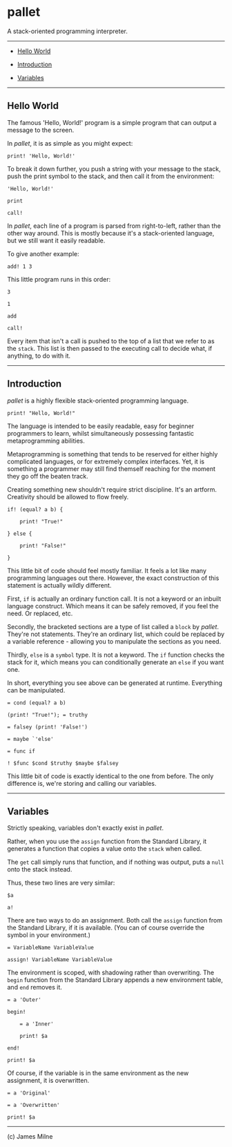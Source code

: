 # pallet

A stack-oriented programming interpreter.

---

* [Hello World](#hello-world)

* [Introduction](#introduction)

* [Variables](#variables)


---

## Hello World

The famous 'Hello, World!' program is a simple program that can output a message to the screen.

In *pallet*, it is as simple as you might expect:

	print! 'Hello, World!'

To break it down further, you push a string with your message to the stack, push the print symbol to the stack, and then call it from the environment:

	'Hello, World!'

	print

	call!

In *pallet*, each line of a program is parsed from right-to-left, rather than the other way around. This is mostly because it's a stack-oriented language, but we still want it easily readable.

To give another example:

	add! 1 3

This little program runs in this order:

	3

	1

	add

	call!

Every item that isn't a call is pushed to the top of a list that we refer to as the `stack`. This list is then passed to the executing call to decide what, if anything, to do with it.

---

## Introduction

*pallet* is a highly flexible stack-oriented programming language.

	print! "Hello, World!"

The language is intended to be easily readable, easy for beginner programmers to learn, whilst simultaneously possessing fantastic metaprogramming abilities.

Metaprogramming is something that tends to be reserved for either highly complicated languages, or for extremely complex interfaces. Yet, it is something a programmer may still find themself reaching for the moment they go off the beaten track.

Creating something new shouldn't require strict discipline. It's an artform. Creativity should be allowed to flow freely.

	if! (equal? a b) {

		print! "True!"

	} else {

		print! "False!"

	}

This little bit of code should feel mostly familiar. It feels a lot like many programming languages out there. However, the exact construction of this statement is actually wildly different.

First, `if` is actually an ordinary function call. It is not a keyword or an inbuilt language construct. Which means it can be safely removed, if you feel the need. Or replaced, etc.

Secondly, the bracketed sections are a type of list called a `block` by *pallet*. They're not statements. They're an ordinary list, which could be replaced by a variable reference - allowing you to manipulate the sections as you need.

Thirdly, `else` is a `symbol` type. It is not a keyword. The `if` function checks the stack for it, which means you can conditionally generate an `else` if you want one.

In short, everything you see above can be generated at runtime. Everything can be manipulated.

	= cond (equal? a b)

	(print! "True!"); = truthy

	= falsey (print! 'False!')

	= maybe `'else'

	= func if

	! $func $cond $truthy $maybe $falsey

This little bit of code is exactly identical to the one from before. The only difference is, we're storing and calling our variables.

---

## Variables

Strictly speaking, variables don't exactly exist in *pallet*.

Rather, when you use the `assign` function from the Standard Library, it generates a function that copies a value onto the `stack` when called.

The `get` call simply runs that function, and if nothing was output, puts a `null` onto the stack instead.

Thus, these two lines are very similar:

	$a

	a!

There are two ways to do an assignment. Both call the `assign` function from the Standard Library, if it is available. (You can of course override the symbol in your environment.)

	= VariableName VariableValue

	assign! VariableName VariableValue

The environment is scoped, with shadowing rather than overwriting. The `begin` function from the Standard Library appends a new environment table, and `end` removes it.

	= a 'Outer'

	begin!

		= a 'Inner'

		print! $a

	end!

	print! $a

Of course, if the variable is in the same environment as the new assignment, it is overwritten.

	= a 'Original'

	= a 'Overwritten'

	print! $a

---

(c) James Milne


